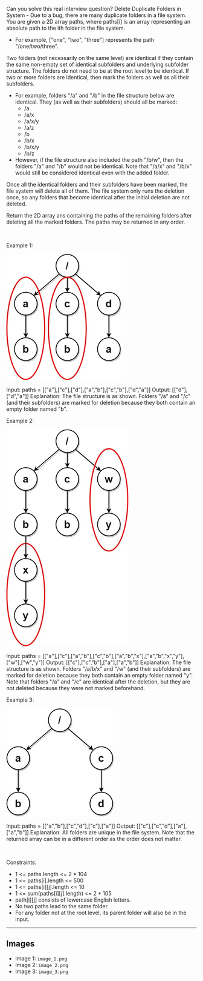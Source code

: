 Can you solve this real interview question? Delete Duplicate Folders in System - Due to a bug, there are many duplicate folders in a file system. You are given a 2D array paths, where paths[i] is an array representing an absolute path to the ith folder in the file system.

 * For example, ["one", "two", "three"] represents the path "/one/two/three".

Two folders (not necessarily on the same level) are identical if they contain the same non-empty set of identical subfolders and underlying subfolder structure. The folders do not need to be at the root level to be identical. If two or more folders are identical, then mark the folders as well as all their subfolders.

 * For example, folders "/a" and "/b" in the file structure below are identical. They (as well as their subfolders) should all be marked:
   * /a
   * /a/x
   * /a/x/y
   * /a/z
   * /b
   * /b/x
   * /b/x/y
   * /b/z
 * However, if the file structure also included the path "/b/w", then the folders "/a" and "/b" would not be identical. Note that "/a/x" and "/b/x" would still be considered identical even with the added folder.

Once all the identical folders and their subfolders have been marked, the file system will delete all of them. The file system only runs the deletion once, so any folders that become identical after the initial deletion are not deleted.

Return the 2D array ans containing the paths of the remaining folders after deleting all the marked folders. The paths may be returned in any order.

 

Example 1:

![Example 1](./image_1.png)


Input: paths = [["a"],["c"],["d"],["a","b"],["c","b"],["d","a"]]
Output: [["d"],["d","a"]]
Explanation: The file structure is as shown.
Folders "/a" and "/c" (and their subfolders) are marked for deletion because they both contain an empty
folder named "b".


Example 2:

![Example 2](./image_2.png)


Input: paths = [["a"],["c"],["a","b"],["c","b"],["a","b","x"],["a","b","x","y"],["w"],["w","y"]]
Output: [["c"],["c","b"],["a"],["a","b"]]
Explanation: The file structure is as shown. 
Folders "/a/b/x" and "/w" (and their subfolders) are marked for deletion because they both contain an empty folder named "y".
Note that folders "/a" and "/c" are identical after the deletion, but they are not deleted because they were not marked beforehand.


Example 3:

![Example 3](./image_3.png)


Input: paths = [["a","b"],["c","d"],["c"],["a"]]
Output: [["c"],["c","d"],["a"],["a","b"]]
Explanation: All folders are unique in the file system.
Note that the returned array can be in a different order as the order does not matter.


 

Constraints:

 * 1 <= paths.length <= 2 * 104
 * 1 <= paths[i].length <= 500
 * 1 <= paths[i][j].length <= 10
 * 1 <= sum(paths[i][j].length) <= 2 * 105
 * path[i][j] consists of lowercase English letters.
 * No two paths lead to the same folder.
 * For any folder not at the root level, its parent folder will also be in the input.

---

## Images

- Image 1: `image_1.png`
- Image 2: `image_2.png`
- Image 3: `image_3.png`
